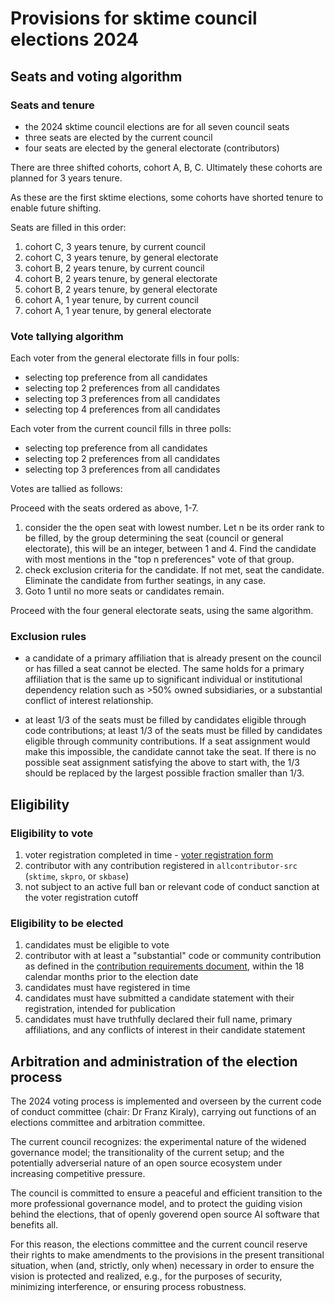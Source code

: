 # Provisions for sktime council elections 2024

## Seats and voting algorithm

### Seats and tenure

* the 2024 sktime council elections are for all seven council seats
* three seats are elected by the current council
* four seats are elected by the general electorate (contributors)

There are three shifted cohorts, cohort A, B, C.
Ultimately these cohorts are planned for 3 years tenure.

As these are the first sktime elections, some cohorts have shorted tenure to enable future shifting.

Seats are filled in this order:

1. cohort C, 3 years tenure, by current council
2. cohort C, 3 years tenure, by general electorate
3. cohort B, 2 years tenure, by current council
4. cohort B, 2 years tenure, by general electorate
5. cohort B, 2 years tenure, by general electorate
6. cohort A, 1 year tenure, by current council
7. cohort A, 1 year tenure, by general electorate

### Vote tallying algorithm

Each voter from the general electorate fills in four polls:

* selecting top preference from all candidates
* selecting top 2 preferences from all candidates
* selecting top 3 preferences from all candidates
* selecting top 4 preferences from all candidates

Each voter from the current council fills in three polls:

* selecting top preference from all candidates
* selecting top 2 preferences from all candidates
* selecting top 3 preferences from all candidates

Votes are tallied as follows:

Proceed with the seats ordered as above, 1-7.

1. consider the the open seat with lowest number.
  Let n be its order rank to be filled,
  by the group determining the seat (council or general electorate),
  this will be an integer, between 1 and 4.
  Find the candidate with most mentions in the "top n preferences" vote of that group.
2. check exclusion criteria for the candidate. If not met, seat the candidate.
  Eliminate the candidate from further seatings, in any case.
3. Goto 1 until no more seats or candidates remain.

Proceed with the four general electorate seats, using the same algorithm.

### Exclusion rules

* a candidate of a primary affiliation that is already present on the council or has filled a seat cannot be elected. The same holds for a primary affiliation that is the same up to significant individual or institutional dependency relation such as >50% owned subsidiaries, or a substantial conflict of interest relationship.

* at least 1/3 of the seats must be filled by candidates eligible through code contributions; at least 1/3 of the seats must be filled by candidates eligible through community contributions. If a seat assignment would make this impossible, the candidate cannot take the seat. If there is no possible seat assignment satisfying the above to start with, the 1/3 should be replaced by the largest possible fraction smaller than 1/3.

## Eligibility

### Eligibility to vote

1. voter registration completed in time - [voter registration form](https://forms.gle/tTFFbwTe5eYcheJQA)
2. contributor with any contribution registered in `allcontributor-src` (`sktime`, `skpro`, or `skbase`)
3. not subject to an active full ban or relevant code of conduct sanction at the voter registration cutoff


### Eligibility to be elected

1. candidates must be eligible to vote
2. contributor with at least a "substantial" code or community contribution as defined
  in the [contribution requirements document](https://github.com/sktime/elections/blob/main/contributions.md),
  within the 18 calendar months prior to the election date
3. candidates must have registered in time
4. candidates must have submitted a candidate statement with their registration, intended for publication
5. candidates must have truthfully declared their full name, primary affiliations, and any conflicts of interest in their candidate statement

## Arbitration and administration of the election process

The 2024 voting process is implemented and overseen by the current code of conduct committee
(chair: Dr Franz Kiraly), carrying out functions of an elections committee and arbitration committee.

The current council recognizes: the experimental nature of the widened governance model;
the transitionality of the current setup; and the potentially
adverserial nature of an open source ecosystem under increasing competitive pressure.

The council is committed to ensure a peaceful and efficient transition to the
more professional governance model, and to protect the guiding vision
behind the elections, that of openly goverend open source AI software that benefits all.

For this reason, the elections committee and the current council reserve
their rights to make amendments to the provisions
in the present transitional situation, when (and, strictly, only when) necessary
in order to ensure the vision is protected and realized, e.g.,
for the purposes of security, minimizing interference, or ensuring process robustness.
